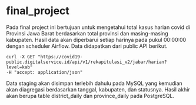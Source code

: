 # final_project

Pada final project ini bertujuan untuk mengetahui total kasus harian covid di Provinsi Jawa Barat berdasarkan total provinsi dan masing-masing kabupaten. Hasil data akan diperbarui setiap harinya pada pukul 00:00:00 dengan scheduler Airflow. Data didapatkan dari public API berikut. 
```
curl -X GET "https://covid19-public.digitalservice.id/api/v1/rekapitulasi_v2/jabar/harian?level=kab"
-H "accept: application/json"
```

Data staging akan disimpan terlebih dahulu pada MySQL yang kemudian akan diagregasi berdasarkan tanggal, kabupaten, dan statusnya. Hasil akhir akan berupa table district_daily dan province_daily pada PostgreSQL.
